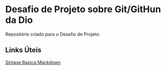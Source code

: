 # Desafio de Projeto sobre Git/GitHun da Dio
Repositório criado para o Desafio de Projeto.

## Links Úteis 
[Sintaxe Basica Mackdown](https://www.markdownguide.org/basic-syntax/)
